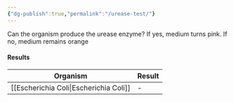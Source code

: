 ```yaml
---
{"dg-publish":true,"permalink":"/urease-test/"}
---
```


Can the organism produce the urease enzyme? If yes, medium turns pink. If no, medium remains orange

#### Results

| Organism             | Result |
| -------------------- | ------ |
| [[Escherichia Coli\|Escherichia Coli]] | -      |
